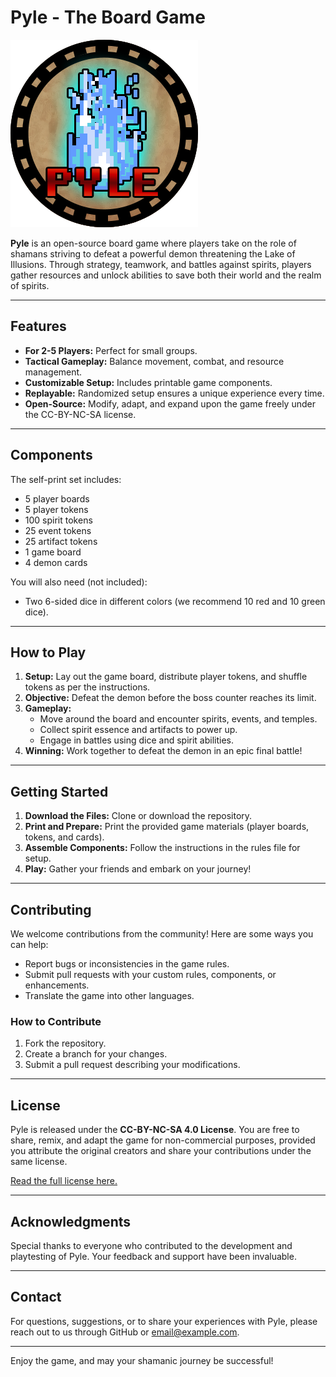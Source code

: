 # Pyle - The Board Game

![Pyle Icon](image/pyle_token.png)

**Pyle** is an open-source board game where players take on the role of shamans striving to defeat a powerful demon threatening the Lake of Illusions. Through strategy, teamwork, and battles against spirits, players gather resources and unlock abilities to save both their world and the realm of spirits.

---

## Features

- **For 2-5 Players:** Perfect for small groups.
- **Tactical Gameplay:** Balance movement, combat, and resource management.
- **Customizable Setup:** Includes printable game components.
- **Replayable:** Randomized setup ensures a unique experience every time.
- **Open-Source:** Modify, adapt, and expand upon the game freely under the CC-BY-NC-SA license.

---

## Components

The self-print set includes:

- 5 player boards
- 5 player tokens
- 100 spirit tokens
- 25 event tokens
- 25 artifact tokens
- 1 game board
- 4 demon cards

You will also need (not included):
- Two 6-sided dice in different colors (we recommend 10 red and 10 green dice).

---

## How to Play

1. **Setup:** Lay out the game board, distribute player tokens, and shuffle tokens as per the instructions.
2. **Objective:** Defeat the demon before the boss counter reaches its limit.
3. **Gameplay:**
   - Move around the board and encounter spirits, events, and temples.
   - Collect spirit essence and artifacts to power up.
   - Engage in battles using dice and spirit abilities.
4. **Winning:** Work together to defeat the demon in an epic final battle!

---

## Getting Started

1. **Download the Files:** Clone or download the repository.
2. **Print and Prepare:** Print the provided game materials (player boards, tokens, and cards).
3. **Assemble Components:** Follow the instructions in the rules file for setup.
4. **Play:** Gather your friends and embark on your journey!

---

## Contributing

We welcome contributions from the community! Here are some ways you can help:

- Report bugs or inconsistencies in the game rules.
- Submit pull requests with your custom rules, components, or enhancements.
- Translate the game into other languages.

### How to Contribute

1. Fork the repository.
2. Create a branch for your changes.
3. Submit a pull request describing your modifications.

---

## License

Pyle is released under the **CC-BY-NC-SA 4.0 License**. You are free to share, remix, and adapt the game for non-commercial purposes, provided you attribute the original creators and share your contributions under the same license.

[Read the full license here.](https://creativecommons.org/licenses/by-nc-sa/4.0/)

---

## Acknowledgments

Special thanks to everyone who contributed to the development and playtesting of Pyle. Your feedback and support have been invaluable.

---

## Contact

For questions, suggestions, or to share your experiences with Pyle, please reach out to us through GitHub or [email@example.com](mailto:email@example.com).

---

Enjoy the game, and may your shamanic journey be successful!
